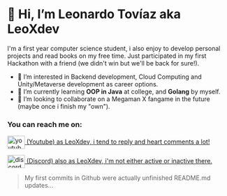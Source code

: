 # 👋 Hi, I’m Leonardo Tovíaz aka LeoXdev


I'm a first year computer science student, i also enjoy to develop personal projects and read books on my free time.
Just participated in my first Hackathon with a friend (we didn't win but we'll be back for sure!).

- 👀 I’m interested in Backend development, Cloud Computing and Unity/Metaverse development as career options.
- 🌱 I’m currently learning **OOP in Java** at college, and **Golang** by myself.
- 💞️ I’m looking to collaborate on a Megaman X fangame in the future (maybe once i finish my "own").
              <!-- Reach me section -->

<h3 align="left">You can reach me on:</h3>
<p align="left">
  
<a href="https://www.youtube.com/channel/UC2_GPZyj6cS1P0t7bizBOnA" target="_blank" rel="noopener noreferrer"><img align="center"
src="https://github.com/rahuldkjain/github-profile-readme-generator/blob/master/src/images/icons/Social/youtube.svg" alt="youtube" height="30" width="40" /> (Youtube) as LeoXdev, i tend to reply and heart comments a lot! </a>

<a href="https://discordapp.com/users/817916929574567936" target="_blank" rel="noopener noreferrer"><img align="center"
src="https://github.com/rahuldkjain/github-profile-readme-generator/blob/master/src/images/icons/Social/discord.svg" alt="discord" height="30" width="40" /> (Discord) also as LeoXdev, i'm not either active or inactive there. </a>

</p>

<!--- Technologies used by me

<h3 align="left">Technologies i use:</h3>
<p align="left">
  
<a href="go.dev" target="_blank" rel="noopener noreferrer"><img align="center"
src="https://github.com/rahuldkjain/github-profile-readme-generator/blob/master/src/images/icons/ProgrammingLanguages/go.svg" alt="youtube" height="30" width="40" /> Golang, i'm learning this on my own (and i'm really enjoying the road!) </a>

<a href="https://discordapp.com/users/817916929574567936" target="_blank" rel="noopener noreferrer"><img align="center"
src="https://github.com/rahuldkjain/github-profile-readme-generator/blob/master/src/images/icons/Social/discord.svg" alt="discord" height="30" width="40" /> also as LeoXdev, i'm not either active or inactive there. </a>

</p>

--->


> My first commits in Github were actually unfinished README.md updates...

<!---
LeoXdev/LeoXdev is a ✨ special ✨ repository because its `README.md` (this file) appears on your GitHub profile.
You can click the Preview link to take a look at your changes.
--->
